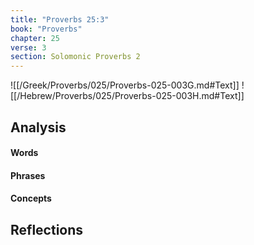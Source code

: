 ```yaml
---
title: "Proverbs 25:3"
book: "Proverbs"
chapter: 25
verse: 3
section: Solomonic Proverbs 2
---
```

![[/Greek/Proverbs/025/Proverbs-025-003G.md#Text]]
![[/Hebrew/Proverbs/025/Proverbs-025-003H.md#Text]]

## Analysis

#### Words

#### Phrases

#### Concepts

## Reflections

